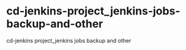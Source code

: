 # cd-jenkins-project_jenkins-jobs-backup-and-other
cd-jenkins project_jenkins jobs backup and other
